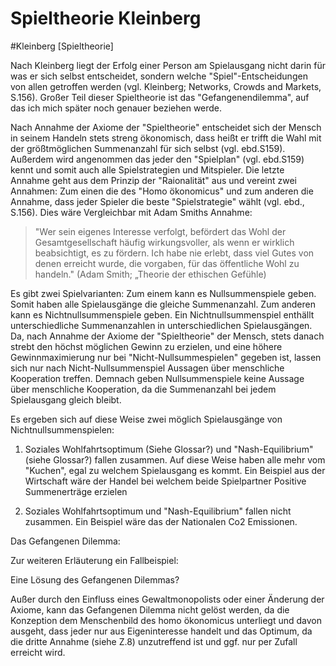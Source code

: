 # Spieltheorie Kleinberg

#Kleinberg [Spieltheorie]


Nach Kleinberg liegt der Erfolg einer Person am Spielausgang nicht darin für was er sich selbst entscheidet, sondern welche "Spiel"-Entscheidungen von allen getroffen werden (vgl. Kleinberg; Networks, Crowds and Markets, S.156).
Großer Teil dieser Spieltheorie ist das "Gefangenendilemma", auf das ich mich später noch genauer beziehen werde.


Nach Annahme der Axiome der "Spieltheorie" entscheidet sich der Mensch in seinem Handeln stets streng ökonomisch, dass heißt er trifft die Wahl mit der größtmöglichen Summenanzahl für sich selbst (vgl. ebd.S159).
Außerdem wird angenommen das jeder den "Spielplan" (vgl. ebd.S159) kennt und somit auch alle Spielstrategien und Mitspieler.
Die letzte Annahme geht aus dem Prinzip der "Raionalität" aus und vereint zwei Annahmen: Zum einen die des "Homo ökonomicus" und zum anderen die Annahme, dass jeder Spieler die beste "Spielstrategie" wählt (vgl. ebd., S.156).
Dies wäre Vergleichbar mit Adam Smiths Annahme:

>"Wer sein eigenes Interesse verfolgt, befördert das Wohl der Gesamtgesellschaft häufig wirkungsvoller, als wenn er wirklich beabsichtigt, es zu fördern. Ich habe nie erlebt, dass viel Gutes von denen erreicht wurde, die vorgaben, für das öffentliche Wohl zu handeln." (Adam Smith; „Theorie der ethischen Gefühle)

Es gibt zwei Spielvarianten:
Zum einem kann es Nullsummenspiele geben.
Somit haben alle Spielausgänge die gleiche Summenanzahl.
Zum anderen kann es Nichtnullsummenspiele geben.
Ein Nichtnullsummenspiel enthällt unterschiedliche Summenanzahlen in unterschiedlichen Spielausgängen.
Da, nach Annahme der Axiome der "Spieltheorie" der Mensch, stets danach strebt den höchst möglichen Gewinn zu erzielen, und eine höhere Gewinnmaximierung nur bei "Nicht-Nullsummespielen" gegeben ist, lassen sich nur nach Nicht-Nullsummenspiel Aussagen über menschliche Kooperation treffen.
Demnach geben Nullsummenspiele keine Aussage über menschliche Kooperation, da die Summenanzahl bei jedem Spielausgang gleich bleibt.

Es ergeben sich auf diese Weise zwei möglich Spielausgänge von Nichtnullsummenspielen:

1. Soziales Wohlfahrtsoptimum (Siehe Glossar?) und "Nash-Equilibrium" (siehe Glossar?) fallen zusammen.
Auf diese Weise haben alle mehr vom "Kuchen", egal zu welchem Spielausgang es kommt.
Ein Beispiel aus der Wirtschaft wäre der Handel bei welchem  beide Spielpartner Positive Summenerträge erzielen

2. Soziales Wohlfahrtsoptimum und "Nash-Equilibrium" fallen nicht zusammen.
Ein Beispiel wäre das der Nationalen Co2 Emissionen.


Das Gefangenen Dilemma:

Zur weiteren Erläuterung ein Fallbeispiel:

Eine Lösung des Gefangenen Dilemmas?

Außer durch den Einfluss eines Gewaltmonopolists oder einer Änderung der Axiome, kann das Gefangenen Dilemma nicht gelöst werden, da die Konzeption dem Menschenbild des homo ökonomicus unterliegt und davon ausgeht, dass jeder nur aus Eigeninteresse handelt und das Optimum, da die dritte Annahme (siehe Z.8) unzutreffend ist und ggf. nur per Zufall erreicht wird.
